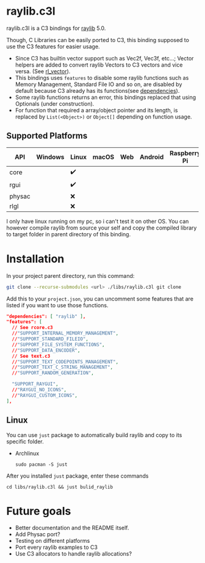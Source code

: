 # raylib.c3l

raylib.c3l is a C3 bindings for [raylib](http://www.raylib.com/) 5.0.

Though, C Libraries can be easily ported to C3, this binding supposed to use the C3 features for easier usage.
- Since C3 has builtin vector support such as Vec2f, Vec3f, etc...; Vector helpers are added to convert raylib Vectors to C3 vectors and vice versa. (See [rl_vector](./rl_vector.c3)).
- This bindings uses `features` to disable some raylib functions such as Memory Management, Standard File IO and so on, are disabled by default because C3 already has its functions(see [dependencies](##Dependencies)).
- Some raylib functions returns an error, this bindings replaced that using Optionals (under construction).
- For function that required a array/object pointer and its length, is replaced by `List(<Object>)` or `Object[]` depending on function usage.

## Supported Platforms

| API    | Windows            | Linux              | macOS              | Web            | Android | Raspberry Pi |
| ------ | ------------------ | ------------------ | ------------------ | -------------- | ------- | ------------ |
| core   |                    | :heavy_check_mark: |                    |                |         |              |
| rgui   |                    | :heavy_check_mark: |                    |                |         |              |
| physac |                    | :x:                |                    |                |         |              |
| rlgl   |                    | :x:                |                    |                |         |              |

I only have linux running on my pc, so i can't test it on other OS.
You can however compile raylib from source your self and copy the compiled library to target folder in parent directory of this binding.

# Installation

In your project parent directory, run this command:
```sh
git clone --recurse-submodules <url> ./libs/raylib.c3l git clone
```

Add this to your `project.json`, you can uncomment some features that are listed if you want to use those functions.
```json
"dependencies": [ "raylib" ],
"features": [
  // See rcore.c3
  //"SUPPORT_INTERNAL_MEMORY_MANAGEMENT",
  //"SUPPORT_STANDARD_FILEIO",
  //"SUPPORT_FILE_SYSTEM_FUNCTIONS",
  //"SUPPORT_DATA_ENCODER",
  // See text.c3
  //"SUPPORT_TEXT_CODEPOINTS_MANAGEMENT",
  //"SUPPORT_TEXT_C_STRING_MANAGEMENT",
  //"SUPPORT_RANDOM_GENERATION",

  "SUPPORT_RAYGUI",
  //"RAYGUI_NO_ICONS",
  //"RAYGUI_CUSTOM_ICONS",
],
```

## Linux
You can use `just` package to automatically build raylib and copy to its specific folder.
- Archlinux
  ```
  sudo pacman -S just
  ```

After you installed `just` package, enter these commands
```
cd libs/raylib.c3l && just bulid_raylib
```

# Future goals
- Better documentation and the README itself.
- Add Physac port?
- Testing on different platforms
- Port every raylib examples to C3
- Use C3 allocators to handle raylib allocations?
